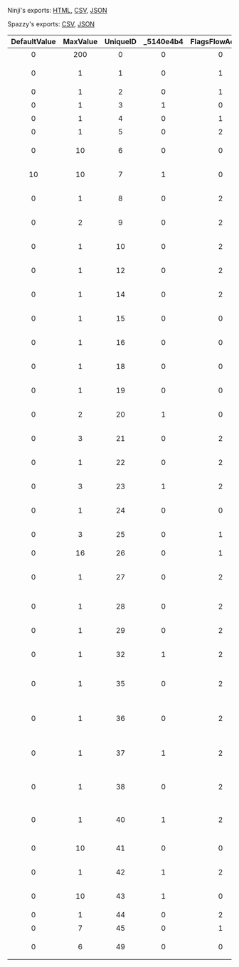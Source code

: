 Ninji's exports: [HTML](https://wuffs.org/acnh/bcsv_160/html/EventFlagsNpcSaveParam.html), [CSV](https://wuffs.org/acnh/bcsv_160/csv/EventFlagsNpcSaveParam.csv), [JSON](https://wuffs.org/acnh/bcsv_160/json/EventFlagsNpcSaveParam.json)

Spazzy's exports: [CSV](https://github.com/McSpazzy/acnh-csv/blob/master/EventFlagsNpcSaveParam.csv), [JSON](https://github.com/McSpazzy/acnh-json/blob/master/EventFlagsNpcSaveParam.json)

| DefaultValue | MaxValue | UniqueID | _5140e4b4 | FlagsFlowAccess | Key | Name |
|:--:|:--:|:--:|:--:|:--:|:--:|:--:|
| 0 | 200 | 0 | 0 | 0 | 'NnpcHouseLoan' | 'ローン返済カウント' | 
| 0 | 1 | 1 | 0 | 1 | 'NnpcHouseBuildOk' | 'NPCテント建て替え許可' | 
| 0 | 1 | 2 | 0 | 1 | 'NnpcHouseBuilt' | 'NPCの家建て替え済み' | 
| 0 | 1 | 3 | 1 | 0 | 'CoordinateUpdate' | '家具配置更新済か' | 
| 0 | 1 | 4 | 0 | 1 | 'Is3rdNpc' | '3人目のNPCか？' | 
| 0 | 1 | 5 | 0 | 2 | 'MoveInCompletion' | '引越し完了済みか' | 
| 0 | 10 | 6 | 0 | 0 | 'LastFtrNum' | '最後に配置した家具の数' | 
| 10 | 10 | 7 | 1 | 0 | 'MoveRoomIndex' | 'ダンボール部屋表示に使用したテンプレート番号' | 
| 0 | 1 | 8 | 0 | 2 | 'PlayerNamePhrase' | '口癖はプレイヤーが設定したものか' | 
| 0 | 2 | 9 | 0 | 2 | 'AbandonedHouse' | '自宅を空き家状態にするか' | 
| 0 | 1 | 10 | 0 | 2 | 'InputPhrase' | '口癖を設定した事あるか' | 
| 0 | 1 | 12 | 0 | 2 | 'TalkLifeStart1P1st' | 'React_1P_Lifestart発生したか' | 
| 0 | 1 | 14 | 0 | 2 | 'FromSettlerQuest' | '住人移住クエストで来たNPCか' | 
| 0 | 1 | 15 | 0 | 0 | 'ChangeFirstWall' | '初期住人用壁紙を変更したか' | 
| 0 | 1 | 16 | 0 | 0 | 'ChangeFirstFloor' | '初期住人用床板を変更したか' | 
| 0 | 1 | 18 | 0 | 0 | 'GetFirstVillagerWallFtr1' | '初期住人用壁掛け家具１を入手したか' | 
| 0 | 1 | 19 | 0 | 0 | 'GetFirstVillagerWallFtr2' | '初期住人用壁掛け家具２を入手したか' | 
| 0 | 2 | 20 | 1 | 0 | 'UseAudioType' | '今日使用するオーディオ家具の種類' | 
| 0 | 3 | 21 | 0 | 2 | 'TalkTransitionTimes' | '序盤→日常移行会話を呼んだ回数' | 
| 0 | 1 | 22 | 0 | 2 | 'FinishTalkTransition' | '序盤→日常移行会話を聞き終えたか' | 
| 0 | 3 | 23 | 1 | 2 | 'OutdoorCatnap' | '深夜屋外でのうたた寝判定状況' | 
| 0 | 1 | 24 | 0 | 0 | 'ForceMoveOut' | '強制的に転出させられるフラグ' | 
| 0 | 3 | 25 | 0 | 1 | 'EarlyOrLate' | '早起き・夜更かしフラグ' | 
| 0 | 16 | 26 | 0 | 1 | 'ContinuousNormalDay' | '平常活動の連続日数' | 
| 0 | 1 | 27 | 0 | 2 | 'React1stNpcPresent' | 'React_1P_Lifestartのプレゼント装備の反応発生したか' | 
| 0 | 1 | 28 | 0 | 2 | 'IsReFabricSmartPhone' | 'スマホ柄に汎用布地を使うか？' | 
| 0 | 1 | 29 | 0 | 2 | 'MarketBuildingSupport' | 'お店の資材集め応援会話発生したか？' | 
| 0 | 1 | 32 | 1 | 2 | 'NnpcHouseBuiltToday' | 'NPCの家建て替え済み当日' | 
| 0 | 1 | 35 | 0 | 2 | 'AppE_Happen1st' | 'このNPCの評判UP応援アプローチ会話発生済か？' | 
| 0 | 1 | 36 | 0 | 2 | 'AppE_GetItem1st' | 'このNPCの評判UP応援アイテムもらったことあるか？' | 
| 0 | 1 | 37 | 1 | 2 | 'AppE_Rep_HappenToday' | '今日このNPCの評判UP応援アプローチ会話発生済か？' | 
| 0 | 1 | 38 | 0 | 2 | 'AppE_WelcomoMigrants' | 'このNPCはAppE_WelcomoMigrants発生済か？' | 
| 0 | 1 | 40 | 1 | 2 | 'AppE_WelcomeMigrantsToday' | 'このNPCのAppE_WelcomeMigrants発生当日か？' | 
| 0 | 10 | 41 | 0 | 0 | 'MoveInOrder' | '土地売約済み状態のNPCの転入順' | 
| 0 | 1 | 42 | 1 | 2 | 'EquipEasterWear' | 'イースター用装備にする' | 
| 0 | 10 | 43 | 1 | 0 | 'ForceMoveOutVillagerIndex' | '強制転出に指定した住人番号' | 
| 0 | 1 | 44 | 0 | 2 | 'DisplayJuneBridePresent' | 'ジューンブライド | 絵皿を飾るか？' | 
| 0 | 7 | 45 | 0 | 1 | 'ProgressDaysJuneBrideParty' | 'ジューンブライド | 結婚パーティに参加してからの経過日数' | 
| 0 | 6 | 49 | 0 | 0 | 'EnableConvTalkDaysCount' | '会話のフリを解禁するまでの日数' | 
